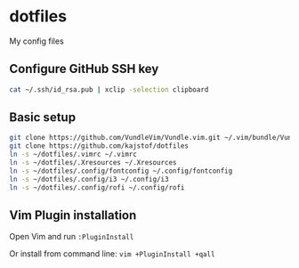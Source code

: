 # dotfiles

My config files

## Configure GitHub SSH key

```bash
cat ~/.ssh/id_rsa.pub | xclip -selection clipboard
```

## Basic setup

```bash
git clone https://github.com/VundleVim/Vundle.vim.git ~/.vim/bundle/Vundle.vim
git clone https://github.com/kajstof/dotfiles
ln -s ~/dotfiles/.vimrc ~/.vimrc
ln -s ~/dotfiles/.Xresources ~/.Xresources
ln -s ~/dotfiles/.config/fontconfig ~/.config/fontconfig
ln -s ~/dotfiles/.config/i3 ~/.config/i3
ln -s ~/dotfiles/.config/rofi ~/.config/rofi
```

## Vim Plugin installation

Open Vim and run `:PluginInstall`

Or install from command line: `vim +PluginInstall +qall`



